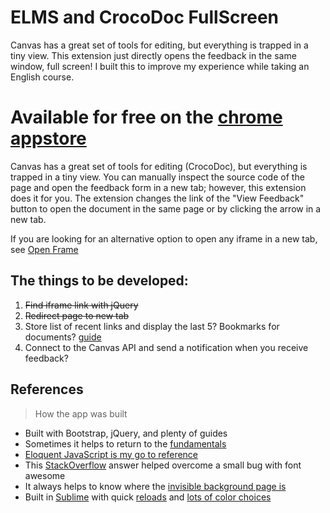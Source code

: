 ELMS and CrocoDoc FullScreen
===================

Canvas has a great set of tools for editing, but everything is trapped in a tiny view. This extension just directly opens the feedback in the same window, full screen! I built this to improve my experience while taking an English course.

# Available for free on the [chrome appstore](https://chrome.google.com/webstore/detail/elms-and-crocodoc-fullscr/plmlhafmgopajgbdobknemohlcnohbgb?utm_source=gmail)
Canvas has a great set of tools for editing (CrocoDoc), but everything is trapped in a tiny view. You can manually inspect the source code of the page and open the feedback form in a new tab; however, this extension does it for you. The extension changes the link of the "View Feedback" button to open the document in the same page or by clicking the arrow in a new tab.

If you are looking for an alternative option to open any iframe in a new tab, see [Open Frame](https://chrome.google.com/webstore/detail/open-frame/kdhjgkkaacdhdioocfbpmhjidbinfajj)

## The things to be developed:
1. ~~Find iframe link with jQuery~~
1. ~~Redirect page to new tab~~
1. Store list of recent links and display the last 5? Bookmarks for documents? [guide](https://developer.chrome.com/extensions/browserAction)
1. Connect to the Canvas API and send a notification when you receive feedback?

## References
> How the app was built

- Built with Bootstrap, jQuery, and plenty of guides
- Sometimes it helps to return to the [fundamentals](http://jqfundamentals.com/chapter/jquery-basics)
- [Eloquent JavaScript is my go to reference](http://eloquentjavascript.net/03_functions.html)
- This [StackOverflow](http://stackoverflow.com/a/13756526/3219667) answer helped overcome a small bug with font awesome
- It always helps to know where the [invisible background page is](http://stackoverflow.com/questions/10257301/where-to-read-console-messages-from-background-js-in-a-chrome-extension)
- Built in [Sublime](https://atom.io/) with quick [reloads](https://chrome.google.com/webstore/detail/extensions-reloader/fimgfedafeadlieiabdeeaodndnlbhid) and [lots of color choices](http://coolors.co/app/)
